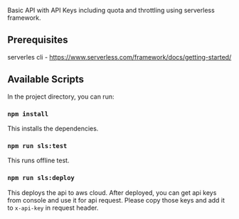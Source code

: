 Basic API with API Keys including quota and throttling using serverless framework.

## Prerequisites
serverles cli - https://www.serverless.com/framework/docs/getting-started/

## Available Scripts
In the project directory, you can run:
### `npm install`
This installs the dependencies.

### `npm run sls:test`
This runs offline test.

### `npm run sls:deploy`
This deploys the api to aws cloud.
After deployed, you can get api keys from console and use it for api request.
Please copy those keys and add it to `x-api-key` in request header.